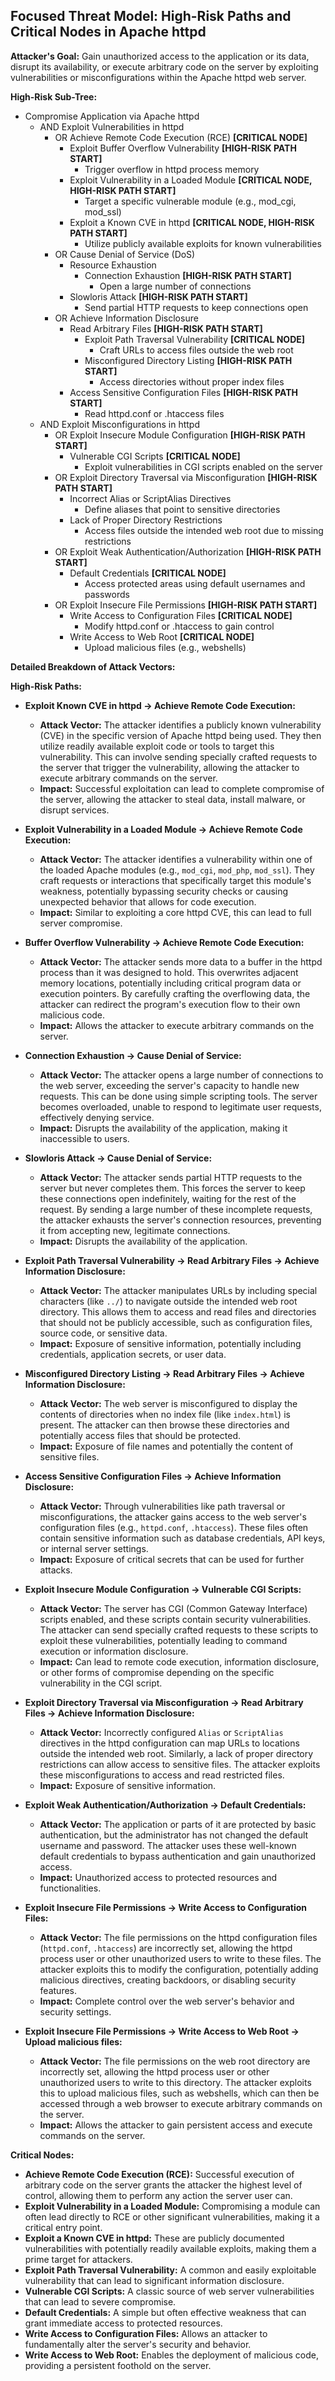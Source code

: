## Focused Threat Model: High-Risk Paths and Critical Nodes in Apache httpd

**Attacker's Goal:** Gain unauthorized access to the application or its data, disrupt its availability, or execute arbitrary code on the server by exploiting vulnerabilities or misconfigurations within the Apache httpd web server.

**High-Risk Sub-Tree:**

* Compromise Application via Apache httpd
    * AND Exploit Vulnerabilities in httpd
        * OR Achieve Remote Code Execution (RCE) **[CRITICAL NODE]**
            * Exploit Buffer Overflow Vulnerability **[HIGH-RISK PATH START]**
                * Trigger overflow in httpd process memory
            * Exploit Vulnerability in a Loaded Module **[CRITICAL NODE, HIGH-RISK PATH START]**
                * Target a specific vulnerable module (e.g., mod_cgi, mod_ssl)
            * Exploit a Known CVE in httpd **[CRITICAL NODE, HIGH-RISK PATH START]**
                * Utilize publicly available exploits for known vulnerabilities
        * OR Cause Denial of Service (DoS)
            * Resource Exhaustion
                * Connection Exhaustion **[HIGH-RISK PATH START]**
                    * Open a large number of connections
            * Slowloris Attack **[HIGH-RISK PATH START]**
                * Send partial HTTP requests to keep connections open
        * OR Achieve Information Disclosure
            * Read Arbitrary Files **[HIGH-RISK PATH START]**
                * Exploit Path Traversal Vulnerability **[CRITICAL NODE]**
                    * Craft URLs to access files outside the web root
                * Misconfigured Directory Listing **[HIGH-RISK PATH START]**
                    * Access directories without proper index files
            * Access Sensitive Configuration Files **[HIGH-RISK PATH START]**
                * Read httpd.conf or .htaccess files
    * AND Exploit Misconfigurations in httpd
        * OR Exploit Insecure Module Configuration **[HIGH-RISK PATH START]**
            * Vulnerable CGI Scripts **[CRITICAL NODE]**
                * Exploit vulnerabilities in CGI scripts enabled on the server
        * OR Exploit Directory Traversal via Misconfiguration **[HIGH-RISK PATH START]**
            * Incorrect Alias or ScriptAlias Directives
                * Define aliases that point to sensitive directories
            * Lack of Proper Directory Restrictions
                * Access files outside the intended web root due to missing restrictions
        * OR Exploit Weak Authentication/Authorization **[HIGH-RISK PATH START]**
            * Default Credentials **[CRITICAL NODE]**
                * Access protected areas using default usernames and passwords
        * OR Exploit Insecure File Permissions **[HIGH-RISK PATH START]**
            * Write Access to Configuration Files **[CRITICAL NODE]**
                * Modify httpd.conf or .htaccess to gain control
            * Write Access to Web Root **[CRITICAL NODE]**
                * Upload malicious files (e.g., webshells)

**Detailed Breakdown of Attack Vectors:**

**High-Risk Paths:**

* **Exploit Known CVE in httpd -> Achieve Remote Code Execution:**
    * **Attack Vector:** The attacker identifies a publicly known vulnerability (CVE) in the specific version of Apache httpd being used. They then utilize readily available exploit code or tools to target this vulnerability. This can involve sending specially crafted requests to the server that trigger the vulnerability, allowing the attacker to execute arbitrary commands on the server.
    * **Impact:** Successful exploitation can lead to complete compromise of the server, allowing the attacker to steal data, install malware, or disrupt services.

* **Exploit Vulnerability in a Loaded Module -> Achieve Remote Code Execution:**
    * **Attack Vector:**  The attacker identifies a vulnerability within one of the loaded Apache modules (e.g., `mod_cgi`, `mod_php`, `mod_ssl`). They craft requests or interactions that specifically target this module's weakness, potentially bypassing security checks or causing unexpected behavior that allows for code execution.
    * **Impact:** Similar to exploiting a core httpd CVE, this can lead to full server compromise.

* **Buffer Overflow Vulnerability -> Achieve Remote Code Execution:**
    * **Attack Vector:** The attacker sends more data to a buffer in the httpd process than it was designed to hold. This overwrites adjacent memory locations, potentially including critical program data or execution pointers. By carefully crafting the overflowing data, the attacker can redirect the program's execution flow to their own malicious code.
    * **Impact:**  Allows the attacker to execute arbitrary commands on the server.

* **Connection Exhaustion -> Cause Denial of Service:**
    * **Attack Vector:** The attacker opens a large number of connections to the web server, exceeding the server's capacity to handle new requests. This can be done using simple scripting tools. The server becomes overloaded, unable to respond to legitimate user requests, effectively denying service.
    * **Impact:**  Disrupts the availability of the application, making it inaccessible to users.

* **Slowloris Attack -> Cause Denial of Service:**
    * **Attack Vector:** The attacker sends partial HTTP requests to the server but never completes them. This forces the server to keep these connections open indefinitely, waiting for the rest of the request. By sending a large number of these incomplete requests, the attacker exhausts the server's connection resources, preventing it from accepting new, legitimate connections.
    * **Impact:**  Disrupts the availability of the application.

* **Exploit Path Traversal Vulnerability -> Read Arbitrary Files -> Achieve Information Disclosure:**
    * **Attack Vector:** The attacker manipulates URLs by including special characters (like `../`) to navigate outside the intended web root directory. This allows them to access and read files and directories that should not be publicly accessible, such as configuration files, source code, or sensitive data.
    * **Impact:**  Exposure of sensitive information, potentially including credentials, application secrets, or user data.

* **Misconfigured Directory Listing -> Read Arbitrary Files -> Achieve Information Disclosure:**
    * **Attack Vector:** The web server is misconfigured to display the contents of directories when no index file (like `index.html`) is present. The attacker can then browse these directories and potentially access files that should be protected.
    * **Impact:**  Exposure of file names and potentially the content of sensitive files.

* **Access Sensitive Configuration Files -> Achieve Information Disclosure:**
    * **Attack Vector:** Through vulnerabilities like path traversal or misconfigurations, the attacker gains access to the web server's configuration files (e.g., `httpd.conf`, `.htaccess`). These files often contain sensitive information such as database credentials, API keys, or internal server settings.
    * **Impact:**  Exposure of critical secrets that can be used for further attacks.

* **Exploit Insecure Module Configuration -> Vulnerable CGI Scripts:**
    * **Attack Vector:** The server has CGI (Common Gateway Interface) scripts enabled, and these scripts contain security vulnerabilities. The attacker can send specially crafted requests to these scripts to exploit these vulnerabilities, potentially leading to command execution or information disclosure.
    * **Impact:** Can lead to remote code execution, information disclosure, or other forms of compromise depending on the specific vulnerability in the CGI script.

* **Exploit Directory Traversal via Misconfiguration -> Read Arbitrary Files -> Achieve Information Disclosure:**
    * **Attack Vector:** Incorrectly configured `Alias` or `ScriptAlias` directives in the httpd configuration can map URLs to locations outside the intended web root. Similarly, a lack of proper directory restrictions can allow access to sensitive files. The attacker exploits these misconfigurations to access and read restricted files.
    * **Impact:** Exposure of sensitive information.

* **Exploit Weak Authentication/Authorization -> Default Credentials:**
    * **Attack Vector:** The application or parts of it are protected by basic authentication, but the administrator has not changed the default username and password. The attacker uses these well-known default credentials to bypass authentication and gain unauthorized access.
    * **Impact:**  Unauthorized access to protected resources and functionalities.

* **Exploit Insecure File Permissions -> Write Access to Configuration Files:**
    * **Attack Vector:** The file permissions on the httpd configuration files (`httpd.conf`, `.htaccess`) are incorrectly set, allowing the httpd process user or other unauthorized users to write to these files. The attacker exploits this to modify the configuration, potentially adding malicious directives, creating backdoors, or disabling security features.
    * **Impact:**  Complete control over the web server's behavior and security settings.

* **Exploit Insecure File Permissions -> Write Access to Web Root -> Upload malicious files:**
    * **Attack Vector:** The file permissions on the web root directory are incorrectly set, allowing the httpd process user or other unauthorized users to write to this directory. The attacker exploits this to upload malicious files, such as webshells, which can then be accessed through a web browser to execute arbitrary commands on the server.
    * **Impact:**  Allows the attacker to gain persistent access and execute commands on the server.

**Critical Nodes:**

* **Achieve Remote Code Execution (RCE):**  Successful execution of arbitrary code on the server grants the attacker the highest level of control, allowing them to perform any action the server user can.
* **Exploit Vulnerability in a Loaded Module:**  Compromising a module can often lead directly to RCE or other significant vulnerabilities, making it a critical entry point.
* **Exploit a Known CVE in httpd:**  These are publicly documented vulnerabilities with potentially readily available exploits, making them a prime target for attackers.
* **Exploit Path Traversal Vulnerability:**  A common and easily exploitable vulnerability that can lead to significant information disclosure.
* **Vulnerable CGI Scripts:**  A classic source of web server vulnerabilities that can lead to severe compromise.
* **Default Credentials:**  A simple but often effective weakness that can grant immediate access to protected resources.
* **Write Access to Configuration Files:**  Allows an attacker to fundamentally alter the server's security and behavior.
* **Write Access to Web Root:** Enables the deployment of malicious code, providing a persistent foothold on the server.